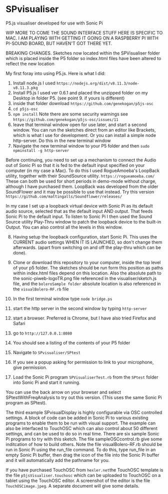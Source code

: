 # SPvisualiser
P5.js visualiser developed for use with Sonic Pi

WIP MORE TO COME
THE SOUND INTERFACE STUFF HERE IS SPECIFIC TO MAC. I AM PLAYING WITH GETTING IT GOING ON A RASPBERRY PI WITH PI-SOUND BOARD, BUT HAVEN'T GOT THERE YET.

BREAKING CHANGES. Sketches now located within the SPVisualiser folder which is placed inside the P5 folder so index.html files have been altered to reflect the new location

My first foray into using P5.js. Here is what I did:
1. Install node.js  I used `https://nodejs.org/dist/v8.11.3/node-v8.11.3.pkg`
2. Install P5.js      I used ver 0.6.1 and placed the unzipped folder on my Desktop in folder P5. (see point 9. if yours is different)
3. inside that folder download `https://github.com/genekogan/p5js-osc`
4. `cd p5js-osc`
5. `npm install`  Note there are some security warnings see `https://github.com/genekogan/p5js-osc/issues/11`
6. leave that terminal window open for use later, and start a second window.
You can run the sketches direct from an editor like Brackets, which is what I use for development.
Or you can install a simple node http-server. Do this in the new terminal window
7. Navigate the new terminal window to your P5 folder and then `sudo npminstall -g http-server`

Before continuing, you need to set up a mechanism to connect the Audio out of Sonic Pi so that it is fed to the default input specified on your computer (in my case a Mac). To do this I used RogueAmoeba's LoopBack utility, together with their SoundSource utility. `https://rogueamoeba.com/` These can both be used for short periods in demo-mode without charge, although I have purchased them. LoopBack was developed from the older SoundFlower and it may be possible to use that instead. Try this version `https://github.com/mattingalls/Soundflower/releases/`

In my case I set up a loopback virtual device with Sonic Pi as its default audio source, selected that as the default input AND output. That feeds Sonic Pi to the default input. To listen to Sonic Pi I then used the Sound Source utility Play-Thru window to patch the loopback device to the built-in Output. You can also control all the levels in this window.

8. Having setup the loopback configuration, start Sonic Pi. This uses the CURRENT audio settings WHEN IT IS LAUNCHED, so don't change them afterwards. (apart from switching on and off the play-thru which can be done).

9. Clone or download this repository to your computer, inside the top level of your p5 folder. The sketches should be run form this position as paths within index.html files depend on this location. Also the absolute path to the sonic-piweb-logoTR.png file referenced in the visualiser/sketch.js file, and the `boleroSample folder` absolute location is also referenced in the `visualBolero-RF.rb` file 
  
10. In the first terminal window type `node bridge.ps`
11. start the http server in the second window by typing `http-server`
12. start a browser. Preferred is Chrome, but I have also tried Firefox and Safari
13. go to `http://127.0.0.1:8080`
14. You should see a listing of the contents of your P5 folder
15. Navigate to `SPvisualiser/SPtest`
16. If you see a popup asking for permission to link to your microphone, give permission.
17. Load the Sonic Pi program `SPVisualiserTest.rb` from the `SPtest` folder into Sonic Pi and start it running.

You can use the back arrow on your browser and select  SPtestWithFreqAnalysis to try out this version. (This uses the same Sonic Pi program as SPtest). 

The third example SPvisualDisplay is highly configurable via OSC controlled settings. A block of code can be added in Sonic Pi to various existing programs to enable them to be run with visual support. The example can also be interfaced to TouchOSC which can also control about 50 different settings, and can be used to do so in real time. There are six sample Sonic Pi programs to try with this sketch. The file sampleOSCcontrol.rb give some inditcation of how to build others. Note the file visualBolero-RF.rb should be run in Sonic Pi using the run_file command. To do this, type run_file in an empty Sonic Pi buffer, then drag the icon of the file into the Sonic Pi buffer and it will automatically add the pathname for you.

If you have purchased TouchOSC from `hexler.net`the TouchOSC template is the file `p5jsVisualiser.touchosc` which can be uploaded to TouchOSC on a tablet using the TouchOSC editor. A screenshot of the editor is the file `TouchOSCimage.jpeg`. A separate document will give some details.
